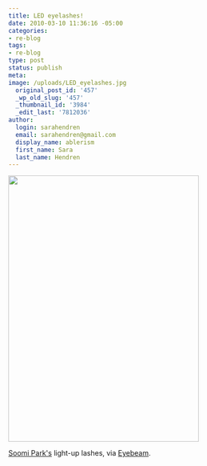 ```yaml
---
title: LED eyelashes!
date: 2010-03-10 11:36:16 -05:00
categories:
- re-blog
tags:
- re-blog
type: post
status: publish
meta:
image: /uploads/LED_eyelashes.jpg
  original_post_id: '457'
  _wp_old_slug: '457'
  _thumbnail_id: '3984'
  _edit_last: '7812036'
author:
  login: sarahendren
  email: sarahendren@gmail.com
  display_name: ablerism
  first_name: Sara
  last_name: Hendren
---
```


<p><a href="http://ablersite.files.wordpress.com/2010/03/led_eyelashes.jpg"><img class="alignnone size-full wp-image-3984" title="LED_eyelashes" src="{{ site.baseurl }}/uploads/led_eyelashes.jpg" alt="" width="381" height="532" /></a></p>
<p><a href="http://soomipark.com/">Soomi Park's</a> light-up lashes, via <a href="http://eyebeam.org/reblog/10-02-03/make-online-led-eyelashes">Eyebeam</a>.</p>
